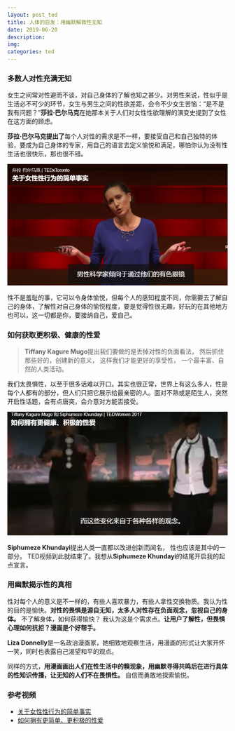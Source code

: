 ```yaml
---
layout: post_ted
title: 人体的启发：用幽默解救性无知
date: 2019-06-20
description:
img: 
categories: ted
---
```


### 多数人对性充满无知
女生之间常对性避而不谈，对自己身体的了解也知之甚少。对男性来说，性似乎是生活必不可少的环节，女生与男生之间的性欲差距，会令不少女生苦恼：“是不是我有问题？”**莎拉·巴尔马克**在她那本关于人们对女性性欲理解的演变史提到了女性在这方面的顾虑。

**莎拉·巴尔马克提出了**每个人对性的需求是不一样，要接受自己和自己独特的体验，要成为自己身体的专家，用自己的语言去定义愉悦和满足，哪怕你认为没有性生活也很快乐，那也很不错。

![ted15_1](/assets/img/ted15_1.png)

性不是羞耻的事，它可以令身体愉悦，但每个人的感知程度不同，你需要去了解自己的身体，了解性对自己身体的愉悦程度，要是觉得性很无趣，好玩的在其他地方也可以，这一切都是你，要接纳自己，爱自己。

### 如何获取更积极、健康的性爱

> **Tiffany Kagure Mugo**提出我们要做的是丢掉对性的负面看法， 然后抓住那些好的，创建新的意义， 这样我们才能更好的享受性， 一个最丰富、自然的人类活动。

我们太畏惧性，以至于很多话难以开口。其实也很正常，世界上有这么多人，性是每个人都有的部分，但人们只把它展示给最亲密的人。面对不熟或是陌生人，突然开启性话题，会有点唐突，会介意对方能否接受。

![ted15_2](/assets/img/ted15_2.png)

**Siphumeze Khundayi**提出人类一直都以改进创新而闻名， 性也应该是其中的一部分。 TED视频到此就结束了。我想从**Siphumeze Khundayi**的结尾开启我的起点宣言。

### 用幽默揭示性的真相
性对每个人的意义是不一样的，有些人喜欢暴力，有些人拿性交换物质。我认为性的目的是愉快。**对性的畏惧是源自无知，太多人对性存在负面观念，忽视自己的身体。** 不了解身体，如何获得愉快？
我认为这是个需求点。**让用户了解性，但畏惧心理如何抗拒？漫画是个好帮手。**

**Liza Donnelly**是一名政治漫画家，她细致地观察生活，用漫画的形式让大家开怀一笑，同时也表露自己渴望和平的观点。

同样的方式，**用漫画画出人们在性生活中的糗现象，用幽默寻得共鸣后在进行具体的性知识传播，让无知的人们不在畏惧性。** 自信而勇敢地探索愉悦。

### 参考视频
- [关于女性性行为的简单事实](https://www.ted.com/talks/sarah_barmak_the_uncomplicated_truth_about_women_s_sexuality/transcript?language=zh-cn#t-104322)
- [如何拥有更简单、更积极的性爱](https://www.ted.com/talks/tiffany_kagure_mugo_and_siphumeze_khundayi_how_to_have_a_healthier_positive_relationship_to_sex/transcript?&language=zh-cn#t-41663)